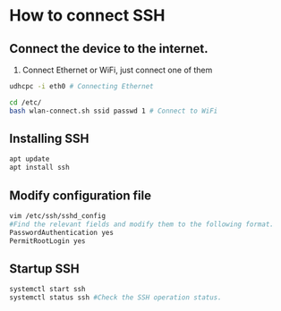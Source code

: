 # How to connect SSH


## Connect the device to the internet.
1. Connect Ethernet or WiFi, just connect one of them
```sh
udhcpc -i eth0 # Connecting Ethernet

cd /etc/
bash wlan-connect.sh ssid passwd 1 # Connect to WiFi
```

## Installing SSH
```sh
apt update
apt install ssh
```

## Modify configuration file
```sh
vim /etc/ssh/sshd_config 
#Find the relevant fields and modify them to the following format.
PasswordAuthentication yes
PermitRootLogin yes
```

## Startup SSH
```sh
systemctl start ssh 
systemctl status ssh #Check the SSH operation status.
```